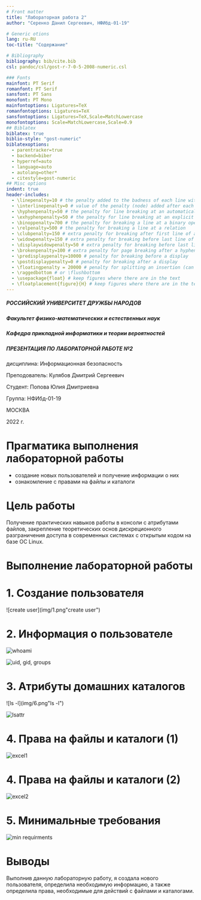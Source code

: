 ```yaml
---
# Front matter
title: "Лабораторная работа 2"
author: "Серенко Данил Сергеевич, НФИбд-01-19"

# Generic otions
lang: ru-RU
toc-title: "Содержание"

# Bibliography
bibliography: bib/cite.bib
csl: pandoc/csl/gost-r-7-0-5-2008-numeric.csl

### Fonts
mainfont: PT Serif
romanfont: PT Serif
sansfont: PT Sans
monofont: PT Mono
mainfontoptions: Ligatures=TeX
romanfontoptions: Ligatures=TeX
sansfontoptions: Ligatures=TeX,Scale=MatchLowercase
monofontoptions: Scale=MatchLowercase,Scale=0.9
## Biblatex
biblatex: true
biblio-style: "gost-numeric"
biblatexoptions:
  - parentracker=true
  - backend=biber
  - hyperref=auto
  - language=auto
  - autolang=other*
  - citestyle=gost-numeric
## Misc options
indent: true
header-includes:
  - \linepenalty=10 # the penalty added to the badness of each line within a paragraph (no associated penalty node) Increasing the value makes tex try to have fewer lines in the paragraph.
  - \interlinepenalty=0 # value of the penalty (node) added after each line of a paragraph.
  - \hyphenpenalty=50 # the penalty for line breaking at an automatically inserted hyphen
  - \exhyphenpenalty=50 # the penalty for line breaking at an explicit hyphen
  - \binoppenalty=700 # the penalty for breaking a line at a binary operator
  - \relpenalty=500 # the penalty for breaking a line at a relation
  - \clubpenalty=150 # extra penalty for breaking after first line of a paragraph
  - \widowpenalty=150 # extra penalty for breaking before last line of a paragraph
  - \displaywidowpenalty=50 # extra penalty for breaking before last line before a display math
  - \brokenpenalty=100 # extra penalty for page breaking after a hyphenated line
  - \predisplaypenalty=10000 # penalty for breaking before a display
  - \postdisplaypenalty=0 # penalty for breaking after a display
  - \floatingpenalty = 20000 # penalty for splitting an insertion (can only be split footnote in standard LaTeX)
  - \raggedbottom # or \flushbottom
  - \usepackage{float} # keep figures where there are in the text
  - \floatplacement{figure}{H} # keep figures where there are in the text
---
```


##### РОССИЙСКИЙ УНИВЕРСИТЕТ ДРУЖБЫ НАРОДОВ
##### Факультет физико-математических и естественных наук  
##### Кафедра прикладной информатики и теории вероятностей 
##### ПРЕЗЕНТАЦИЯ ПО ЛАБОРАТОРНОЙ РАБОТЕ №2

дисциплина: Информационная безопасность

Преподователь: Кулябов Дмитрий Сергеевич

Cтудент: Попова Юлия Дмитриевна

Группа: НФИбд-01-19

МОСКВА

2022 г.

# **Прагматика выполнения лабораторной работы**

- создание новых пользователей и получение информации о них
- ознакомление с правами на файлы и каталоги

# **Цель работы**

Получение практических навыков работы в консоли с атрибутами файлов, закрепление теоретических основ дискреционного разграничения доступа в современных системах с открытым кодом на базе ОС Linux.

# **Выполнение лабораторной работы**

# 1. Создание пользователя

![create user](img/1.png"create user")

# 2. Информация о пользователе

![whoami](img/3.png "whoami")

![uid, gid, groups](img/4.png "uid, gid, groups")

# 3. Атрибуты домашних каталогов

![ls -l](img/6.png"ls -l")

![lsattr](img/7.png"lsattr")

# 4. Права на файлы и каталоги (1)

![excel1](img/9.png"excel1")

# 4. Права на файлы и каталоги (2)

![excel2](img/10.png"excel2")

# 5. Минимальные требования

![min requirments](img/11.png "min requirments")

# Выводы

Выполнив данную лабораторную работу, я создала нового пользователя, определила необходимую информацию, а также определила права, необходимые для действий с файлами и каталогами.
